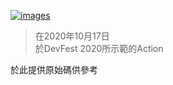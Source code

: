 [![images](https://lh3.googleusercontent.com/pw/ACtC-3cxyGV5Fa45VCsFST7PAXDKMTonLDxiO3632KpjAVqoc8kCRbdfUgsCGfT3AmfkgfvhIC4fIclaypXUR4t1sRW4RUfD439Rb9j7CJNfJXX8rR3yBhyk5vHZLeBqJ9rxrEzUVdahImTWuW0dA2ITe3LXtQ=w267-h90-no?authuser=0)](https://www.youtube.com/watch?v=vA21dx5dPsE&feature=youtu.be)
 
>在2020年10月17日  
>於DevFest 2020所示範的Action

於此提供原始碼供參考
